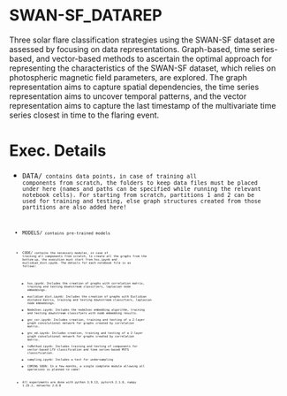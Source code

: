 # SWAN-SF_DATAREP

Three solar flare classification strategies using the SWAN-SF dataset are assessed by focusing on data representations. Graph-based, time series-based, and vector-based methods to ascertain the optimal approach for representing the characteristics of the SWAN-SF dataset, which relies on photospheric magnetic field parameters, are explored. The graph representation aims to capture spatial dependencies, the time series representation aims to uncover temporal patterns, and the vector representation aims to capture the last timestamp of the multivariate time series closest in time to the flaring event. 

# Exec. Details

* <code>DATA/<code> contains data points, in case of training all components from scratch, the folders to keep data files must be placed under here (names and paths can be specified while running the relevant notebook cells).
 For starting from scratch, partitions 1 and 2 can be used for training and testing, else graph structures created from those partitions are also added here!

* <code>MODELS/<code> contains pre-trained models
  
* <code>CODE/<code> contains the necessary modules, in case of training all components from scratch, to create all the graphs from the bottom-up, the execution must start from hss.ipynb and euclidian_dist.ipynb. The details for each notebook file is as follows:
  - hss.ipynb: Includes the creation of graphs with correlation matrix, training and testing downstream classifiers, laplacian node embeddings.
  - euclidian_dist.ipynb: Includes the creation of graphs with Euclidian distance matrix, training and testing downstream classifiers, laplacian node embeddings.
  - Node2vec.ipynb: Includes the node2vec embedding algorithm, training and testing downstream classifiers with node embedding results.
  - gnc_cor.ipynb: Includes creation, training and testing of a 2-layer graph convolutional network for graphs created by correlation matrix.
  - gnc_ed.ipynb: Includes creation, training and testing of a 2-layer graph convolutional network for graphs created by correlation matrix.
  - tsMethod.ipynb: Includes training and testing of components for vector-based LTV classification and time series-based MVTS classification.
  - sampling.ipynb: Includes a test for undersampling
  - COMING SOON: In a few months, a single complete module allowing all operations is planned to come!
 
* All experiments are done with python 3.9.13, pytorch 2.1.0, numpy 1.25.2, networkx 2.8.8

  
  
